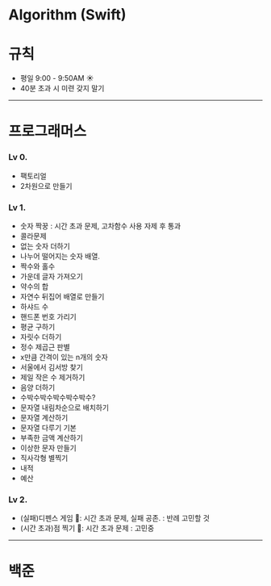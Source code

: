 # Algorithm (Swift)

# 규칙 
* 평일 9:00 - 9:50AM ☀️
* 40분 초과 시 미련 갖지 말기  

--- 
# 프로그래머스 
### Lv 0.  
* 팩토리얼  
* 2차원으로 만들기  
### Lv 1.  
* 숫자 짝꿍 : 시간 초과 문제, 고차함수 사용 자제 후 통과 
* 콜라문제 
* 없는 숫자 더하기
* 나누어 떨어지는 숫자 배열.
* 짝수와 홀수
* 가운데 글자 가져오기
* 약수의 합  
* 자연수 뒤집어 배열로 만들기  
* 하샤드 수  
* 핸드폰 번호 가리기  
* 평균 구하기  
* 자릿수 더하기  
* 정수 제곱근 판별  
* x만큼 간격이 있는 n개의 숫자  
* 서울에서 김서방 찾기  
* 제일 작은 수 제거하기  
* 음양 더하기    
* 수박수박수박수박수박수?
* 문자열 내림차순으로 배치하기  
* 문자열 계산하기  
* 문자열 다루기 기본  
* 부족한 금액 계산하기  
* 이상한 문자 만들기  
* 직사각형 별찍기  
* 내적  
* 예산   


### Lv 2.
* (실패)디펜스 게임 🚨: 시간 초과 문제, 실패 공존. : 반례 고민할 것 
* (시간 초과)점 찍기 🚨: 시간 초과 문제 : 고민중 




___
# 백준 
